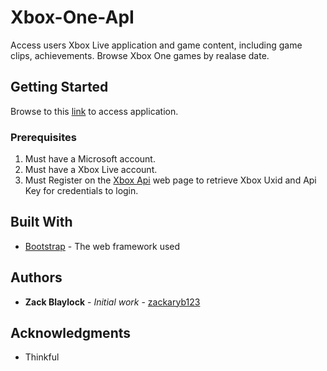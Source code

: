 # Xbox-One-ApI

Access users Xbox Live application and game content, including game clips, achievements. Browse Xbox One games by realase date.

## Getting Started

Browse to this [link](https://zackaryb123.github.io/Xbox-One-ApI/) to access application.

### Prerequisites

1. Must have a Microsoft account. 
2. Must have a Xbox Live account.
3. Must Register on the [Xbox Api](https://xboxapi.com/register) web page to retrieve Xbox Uxid and Api Key for credentials to login.

## Built With

* [Bootstrap](http://getbootstrap.com/) - The web framework used

## Authors

* **Zack Blaylock** - *Initial work* - [zackaryb123](https://github.com/zackaryb123)

## Acknowledgments

* Thinkful
